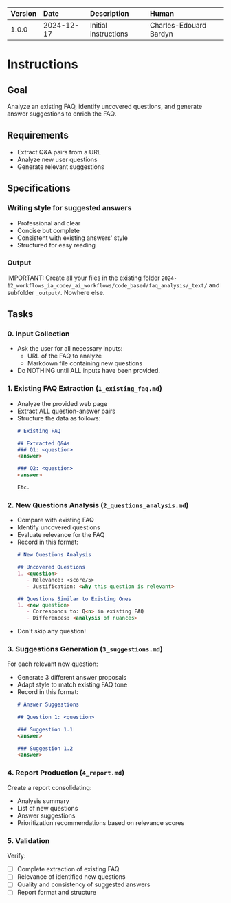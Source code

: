 | Version | Date | Description | Human |
| :- | :- | :- | :- |
| 1.0.0 | 2024-12-17 | Initial instructions | Charles-Edouard Bardyn |

# Instructions

## Goal

Analyze an existing FAQ, identify uncovered questions, and generate answer suggestions to enrich the FAQ.

## Requirements

- Extract Q&A pairs from a URL
- Analyze new user questions
- Generate relevant suggestions

## Specifications

### Writing style for suggested answers
- Professional and clear
- Concise but complete
- Consistent with existing answers' style
- Structured for easy reading

### Output

IMPORTANT: Create all your files in the existing folder `2024-12_workflows_ia_code/_ai_workflows/code_based/faq_analysis/_text/` and subfolder `_output/`. Nowhere else.

## Tasks

### 0. Input Collection
- Ask the user for all necessary inputs:
  * URL of the FAQ to analyze
  * Markdown file containing new questions
- Do NOTHING until ALL inputs have been provided.

### 1. Existing FAQ Extraction (`1_existing_faq.md`)
- Analyze the provided web page
- Extract ALL question-answer pairs
- Structure the data as follows:
  ```markdown
  # Existing FAQ
  
  ## Extracted Q&As
  ### Q1: <question>
  <answer>
  
  ### Q2: <question>
  <answer>

  Etc.
  ```

### 2. New Questions Analysis (`2_questions_analysis.md`)
- Compare with existing FAQ
- Identify uncovered questions
- Evaluate relevance for the FAQ
- Record in this format:
  ```markdown
  # New Questions Analysis
  
  ## Uncovered Questions
  1. <question>
     - Relevance: <score/5>
     - Justification: <why this question is relevant>
  
  ## Questions Similar to Existing Ones
  1. <new question>
     - Corresponds to: Q<n> in existing FAQ
     - Differences: <analysis of nuances>
  ```
- Don't skip any question!

### 3. Suggestions Generation (`3_suggestions.md`)
For each relevant new question:
- Generate 3 different answer proposals
- Adapt style to match existing FAQ tone
- Record in this format:
  ```markdown
  # Answer Suggestions
  
  ## Question 1: <question>
  
  ### Suggestion 1.1
  <answer>
  
  ### Suggestion 1.2
  <answer>
  ```

### 4. Report Production (`4_report.md`)
Create a report consolidating:
- Analysis summary
- List of new questions
- Answer suggestions
- Prioritization recommendations based on relevance scores

### 5. Validation
Verify:
- [ ] Complete extraction of existing FAQ
- [ ] Relevance of identified new questions
- [ ] Quality and consistency of suggested answers
- [ ] Report format and structure